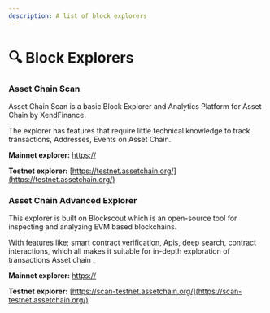 ```yaml
---
description: A list of block explorers
---
```


# 🔍 Block Explorers

### Asset Chain Scan

Asset Chain Scan is a basic Block Explorer and Analytics Platform for Asset Chain by XendFinance.

The explorer has features that require little technical knowledge to track transactions, Addresses, Events on Asset Chain.

**Mainnet explorer:** [https://](https://modescan.io/)

**Testnet explorer:** [https://testnet.assetchain.org/](https://testnet.assetchain.org/)

### Asset Chain Advanced Explorer <a href="#blockscout" id="blockscout"></a>

This explorer is built on Blockscout which is an open-source tool for inspecting and analyzing EVM based blockchains.

With features like; smart contract verification, Apis, deep search, contract interactions, which all makes it suitable for in-depth exploration of transactions Asset chain .

**Mainnet explorer:** [https://](https://modescan.io/)

**Testnet explorer:** [https://scan-testnet.assetchain.org/](https://scan-testnet.assetchain.org/)



###
